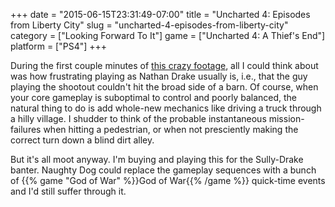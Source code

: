 +++
date = "2015-06-15T23:31:49-07:00"
title = "Uncharted 4: Episodes from Liberty City"
slug = "uncharted-4-episodes-from-liberty-city"
category = ["Looking Forward To It"]
game = ["Uncharted 4: A Thief's End"]
platform = ["PS4"]
+++

During the first couple minutes of <a href="http://www.vg247.com/2015/06/16/uncharted-4-gameplay-debuts-at-e3-2015/">this crazy footage</a>, all I could think about was how frustrating playing as Nathan Drake usually is, i.e., that the guy playing the shootout couldn't hit the broad side of a barn.  Of course, when your core gameplay is suboptimal to control and poorly balanced, the natural thing to do is add whole-new mechanics like driving a truck through a hilly village.  I shudder to think of the probable instantaneous mission-failures when hitting a pedestrian, or when not presciently making the correct turn down a blind dirt alley.

But it's all moot anyway.  I'm buying and playing this for the Sully-Drake banter.  Naughty Dog could replace the gameplay sequences with a bunch of {{% game "God of War" %}}God of War{{% /game %}} quick-time events and I'd still suffer through it.